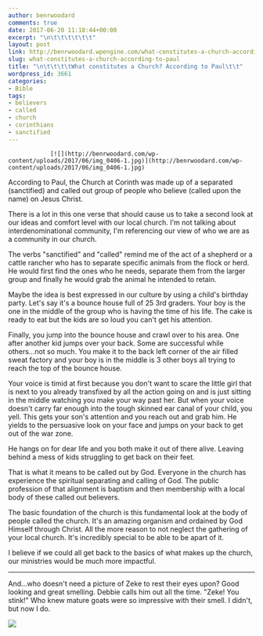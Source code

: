 ```yaml
---
author: benrwoodard
comments: true
date: 2017-06-20 11:18:44+00:00
excerpt: "\n\t\t\t\t\t\t"
layout: post
link: http://benrwoodard.wpengine.com/what-constitutes-a-church-according-to-paul/
slug: what-constitutes-a-church-according-to-paul
title: "\n\t\t\t\tWhat constitutes a Church? According to Paul\t\t"
wordpress_id: 3661
categories:
- Bible
tags:
- believers
- called
- church
- corinthians
- sanctified
---
```



				[![](http://benrwoodard.com/wp-content/uploads/2017/06/img_0406-1.jpg)](http://benrwoodard.com/wp-content/uploads/2017/06/img_0406-1.jpg)

According to Paul, the Church at Corinth was made up of a separated (sanctified) and called out group of people who believe (called upon the name) on Jesus Christ. 

There is a lot in this one verse that should cause us to take a second look at our ideas and comfort level with our local church. I'm not talking about interdenominational community, I'm referencing our view of who we are as a community in our church. 

The verbs "sanctified" and "called" remind me of the act of a shepherd or a cattle rancher who has to separate specific animals from the flock or herd. He would first find the ones who he needs, separate them from the larger group and finally he would grab the animal he intended to retain.

Maybe the idea is best expressed in our culture by using a child's birthday party. Let's say it's a bounce house full of 25 3rd graders. Your boy is the one in the middle of the group who is having the time of his life. The cake is ready to eat but the kids are so loud you can't get his attention. 

Finally, you jump into the bounce house and crawl over to his area. One after another kid jumps over your back. Some are successful while others...not so much. You make it to the back left corner of the air filled sweat factory and your boy is in the middle is 3 other boys all trying to reach the top of the bounce house. 

Your voice is timid at first because you don't want to scare the little girl that is next to you already transfixed by all the action going on and is just sitting in the middle watching you make your way past her. But when your voice doesn't carry far enough into the tough skinned ear canal of your child, you yell. This gets your son's attention and you reach out and grab him. He yields to the persuasive look on your face and jumps on your back to get out of the war zone.

He hangs on for dear life and you both make it out of there alive. Leaving behind a mess of kids struggling to get back on their feet. 

That is what it means to be called out by God. Everyone in the church has experience the spiritual separating and calling of God. The public profession of that alignment is baptism and then membership with a local body of these called out believers. 

The basic foundation of the church is this fundamental look at the body of people called the church. It's an amazing organism and ordained by God Himself through Christ. All the more reason to not neglect the gathering of your local church. It's incredibly special to be able to be apart of it. 

I believe if we could all get back to the basics of what makes up the church, our ministries would be much more impactful.



* * *



And...who doesn't need a picture of Zeke to rest their eyes upon? Good looking and great smelling. Debbie calls him out all the time. "Zeke! You stink!" Who knew mature goats were so impressive with their smell. I didn't, but now I do. 

[![](http://benrwoodard.com/wp-content/uploads/2017/06/img_0501.jpg)](http://benrwoodard.com/wp-content/uploads/2017/06/img_0501.jpg)		
